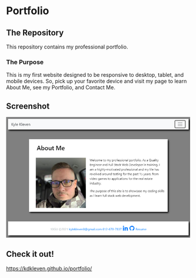 # Portfolio

## The Repository
This repository contains my professional portfolio.

### The Purpose
This is my first website designed to be responsive to desktop, tablet, and mobile devices. So, pick up your favorite device and visit my page to learn About Me, see my Portfolio, and Contact Me.

## Screenshot
<img src="./images/screenshot.PNG" width="500px">

## Check it out!
https://kdkleven.github.io/portfolio/
